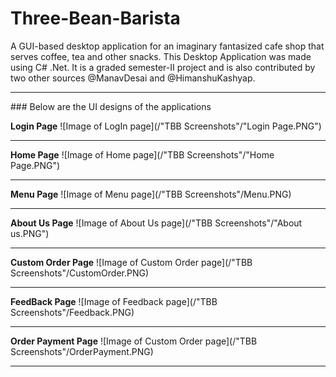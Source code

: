 # Three-Bean-Barista
A GUI-based desktop application for an imaginary fantasized cafe shop that serves coffee, tea and other snacks. This Desktop Application was made using C# .Net. It is a graded semester-II project and is also contributed by two other sources @ManavDesai and @HimanshuKashyap.

<hr>
### Below are the UI designs of the applications

**Login Page**
![Image of LogIn page](/"TBB Screenshots"/"Login Page.PNG")
<hr>

**Home Page**
![Image of Home page](/"TBB Screenshots"/"Home Page.PNG")
<hr>

**Menu Page**
![Image of Menu page](/"TBB Screenshots"/Menu.PNG)
<hr>

**About Us Page**
![Image of About Us page](/"TBB Screenshots"/"About us.PNG")
<hr>

**Custom Order Page**
![Image of Custom Order page](/"TBB Screenshots"/CustomOrder.PNG)
<hr>

**FeedBack Page**
![Image of Feedback page](/"TBB Screenshots"/Feedback.PNG)
<hr>

**Order Payment Page**
![Image of Custom Order page](/"TBB Screenshots"/OrderPayment.PNG)
<hr>
